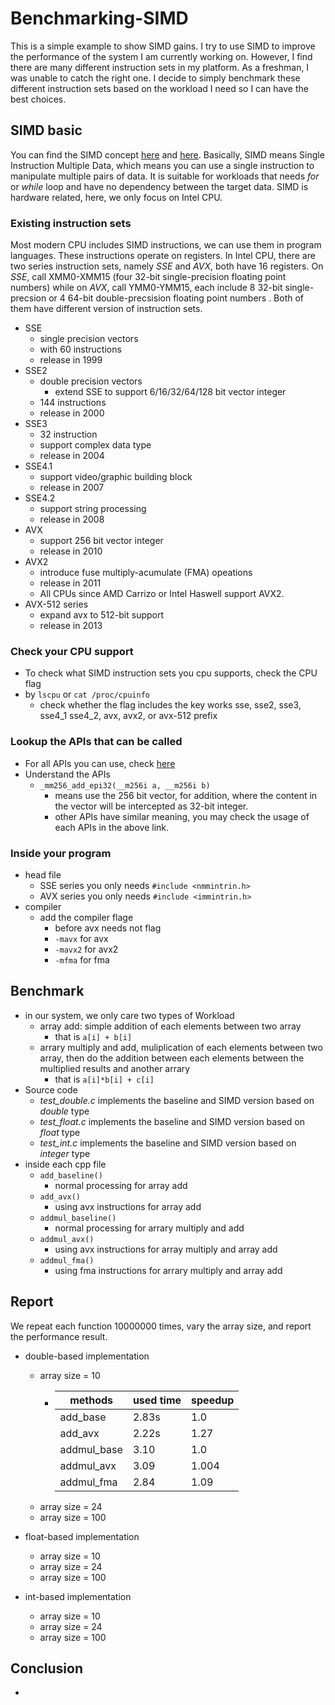 # Benchmarking-SIMD

This is a simple example to show SIMD gains.
I try to use SIMD to improve the performance of the system I am currently working on.
However, I find there are many different instruction sets in my platform. 
As a freshman, I was unable to catch the right one.
I decide to simply benchmark these different instruction sets based on the workload I need so I can have the best choices.

## SIMD basic
You can find the SIMD concept [here](https://en.m.wikipedia.org/wiki/SIMD) and [here](http://www.cs.uu.nl/docs/vakken/magr/2017-2018/files/SIMD%20Tutorial.pdf).
Basically, SIMD means Single Instruction Multiple Data, which means you can use a single instruction to manipulate multiple pairs of data. 
It is suitable for workloads that needs *for* or *while* loop and have no dependency between the target data.
SIMD is hardware related, here, we only focus on Intel CPU.

### Existing instruction sets
Most modern CPU includes SIMD instructions, we can use them in program languages. These instructions operate on registers. In Intel CPU, there are two series instruction sets, namely *SSE* and *AVX*, both have 16 registers.
On *SSE*, call XMM0-XMM15 (four 32-bit single-precision floating point numbers) while on *AVX*, call YMM0-YMM15, each include 8 32-bit single-precsion or 4 64-bit double-precsision floating point numbers . Both of them have different version of instruction sets.	
+ SSE 
	+ single precision vectors
	+ with 60 instructions
	+ release in 1999
+ SSE2
	+ double precision vectors
		+ extend SSE to support 6/16/32/64/128 bit vector integer
	+ 144 instructions
	+ release in 2000
+ SSE3
	+ 32 instruction
	+ support complex data type
	+ release in 2004
+ SSE4.1
	+ support video/graphic building block
	+ release in 2007
+ SSE4.2
	+ support string processing
	+ release in 2008
+ AVX
	+ support 256 bit vector integer
	+ release in 2010
+ AVX2	
	+ introduce fuse multiply-acumulate (FMA) opeations
	+ release in 2011
	+ All CPUs since AMD Carrizo or Intel Haswell support AVX2.
+ AVX-512 series
	+ expand avx to 512-bit support
	+ release in 2013

### Check your CPU support
+ To check what SIMD instruction sets you cpu supports, check the CPU flag
+ by `lscpu` or `cat /proc/cpuinfo`
	+ check whether the flag includes the key works sse, sse2, sse3, sse4_1 sse4_2, avx, avx2, or avx-512 prefix

### Lookup the APIs that can be called
+ For all APIs you can use, check [here](https://software.intel.com/sites/landingpage/IntrinsicsGuide/#expand=288,130,170,2516,5563,4873,3871,3514,91)
+ Understand the APIs
	+ `_mm256_add_epi32(__m256i a, __m256i b)`
		+ means use the 256 bit vector, for addition, where the content in the vector will be intercepted as 32-bit integer.
		+ other APIs have similar meaning, you may check the usage of each APIs in the above link.
### Inside your program
+ head file
	+ SSE series you only needs `#include <nmmintrin.h>`
	+ AVX series you only needs `#include <immintrin.h>`
+ compiler
	+ add the compiler flage
		+ before avx needs not flag
		+ `-mavx` for avx
		+ `-mavx2` for avx2
		+ `-mfma` for fma
## Benchmark
+ in our system, we only care two types of Workload
	+ array add: simple addition of each elements between two array
		+ that is `a[i] + b[i]`
	+ arrary multiply and add, muliplication of each elements between two array, then do the addition between each elements between the multiplied results and another arrary
		+ that is `a[i]*b[i] + c[i]`
+ Source code
	+ *test_double.c* implements the baseline and SIMD version based on *double* type
	+ *test_float.c* implements the baseline and SIMD version based on *float* type
	+ *test_int.c* implements the baseline and SIMD version based on *integer* type
+ inside each cpp file
	+ `add_baseline()`
		+ normal processing for array add
	+ `add_avx()`
		+ using avx instructions for array add
	+ `addmul_baseline()`
		+ normal processing for arrary multiply and add
	+ `addmul_avx()`
		+ using avx instructions for array multiply and array add
	+ `addmul_fma()`
		+ using fma instructions for arrary multiply and array add
## Report
We repeat each function 10000000 times, vary the array size, and report the performance result.
+ double-based implementation
	+ array size = 10
		+ | methods     | used time | speedup|
		  |  ---        |    ---    |  ---   |
		  |add_base     |2.83s	|1.0  |
		  |add_avx	|2.22s  |1.27 |
		  |addmul_base	|3.10	|1.0  |	
		  |addmul_avx	|3.09	|1.004|
		  |addmul_fma	|2.84	|1.09 |
	+ array size = 24
	+ array size = 100
+ float-based implementation
	+ array size = 10
	+ array size = 24
	+ array size = 100

+ int-based implementation
	+ array size = 10
	+ array size = 24
	+ array size = 100

## Conclusion
+ 
